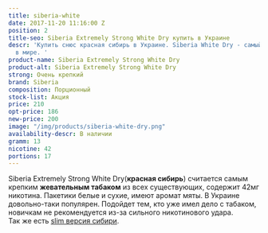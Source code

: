 ```yaml
---
title: siberia-white
date: 2017-11-20 11:16:00 Z
position: 2
title-seo: Siberia Extremely Strong White Dry купить в Украине
descr: 'Купить снюс красная сибирь в Украине. Siberia White Dry - самый крепкий снюс
  в мире. '
product-name: Siberia Extremely Strong White Dry
product-alt: Siberia Extremely Strong White Dry
strong: Очень крепкий
brand: Siberia
composition: Порционный
stock-list: Акция
price: 210
opt-price: 186
new-price: 200
image: "/img/products/siberia-white-dry.png"
availability-descr: В наличии
gramm: 13
nicotine: 42
portions: 17
---
```


Siberia Extremely Strong White Dry(**красная сибирь**) считается самым крепким **жевательным табаком** из всех существующих, содержит 42мг никотина.
Пакетики белые и сухие, имеют аромат мяты. 
В Украине довольно-таки популярен. Подойдет тем, кто уже имел дело с табаком, новичкам не рекомендуется из-за сильного никотинового удара.<br>
Так же есть [slim версия сибири](/siberia-white-dry-slim).